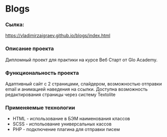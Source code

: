 # Blogs

### Сылка: 
https://vladimirzaigraev.github.io/blogs/index.html

### Описание проекта
Дипломный проект для практики на курсе Веб Старт от Glo Academy. 

### Функциональность проекта
Адаптивный сайт с 2 страницами, слайдером, возможностью отправки email и анимацией наведения на ссылки. 
Доступна возможность редактирования страницы через систему Textolite 

### Применяемые технологии
* HTML - использование в БЭМ наименования классов
* SCSS - испольование универсальных кассов
* PHP - подключение плагина для отправки писем


